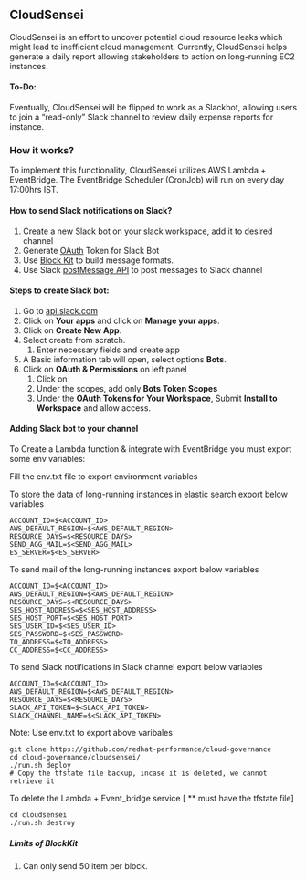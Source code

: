 ## CloudSensei

CloudSensei is an effort to uncover potential cloud resource leaks which might lead to inefficient cloud management. Currently, CloudSensei helps generate a daily report allowing stakeholders to action on long-running EC2 instances.

#### To-Do:
Eventually, CloudSensei will be flipped to work as a Slackbot, allowing users to join a “read-only” Slack channel to review daily expense reports for instance.

### How it works?
To implement this functionality, CloudSensei utilizes AWS Lambda + EventBridge.
The EventBridge Scheduler (CronJob) will run on every day 17:00hrs IST. 


#### How to send Slack notifications on Slack?
1. Create a new Slack bot on your slack workspace, add it to desired channel
2. Generate [OAuth](https://api.slack.com/authentication/token-types#bot) Token for Slack Bot
3. Use [Block Kit](https://api.slack.com/block-kit) to build message formats.
4. Use Slack [postMessage API](https://api.slack.com/methods/chat.postMessage) to post messages to Slack channel

#### Steps to create Slack bot:
1. Go to [api.slack.com](https://api.slack.com/)
2. Click on **Your apps** and click on **Manage your apps**.
3. Click on **Create New App**.
4. Select create from scratch.
   1. Enter necessary fields and create app
5. A Basic information tab will open, select options **Bots**.
6. Click on **OAuth & Permissions** on left panel
   1. Click on 
   2. Under the scopes, add only **Bots Token Scopes**
   3. Under the **OAuth Tokens for Your Workspace**, Submit **Install to Workspace** and allow access.

#### Adding Slack bot to your channel

To Create a Lambda function & integrate with EventBridge you must export some env variables:

Fill the env.txt file to export environment variables

To store the data of long-running instances in elastic search
export below variables
```commandline
ACCOUNT_ID=$<ACCOUNT_ID>
AWS_DEFAULT_REGION=$<AWS_DEFAULT_REGION>
RESOURCE_DAYS=$<RESOURCE_DAYS>
SEND_AGG_MAIL=$<SEND_AGG_MAIL>
ES_SERVER=$<ES_SERVER>
```

To send mail of the long-running instances
export below variables
```commandline
ACCOUNT_ID=$<ACCOUNT_ID>
AWS_DEFAULT_REGION=$<AWS_DEFAULT_REGION>
RESOURCE_DAYS=$<RESOURCE_DAYS>
SES_HOST_ADDRESS=$<SES_HOST_ADDRESS>
SES_HOST_PORT=$<SES_HOST_PORT>
SES_USER_ID=$<SES_USER_ID>
SES_PASSWORD=$<SES_PASSWORD>
TO_ADDRESS=$<TO_ADDRESS>
CC_ADDRESS=$<CC_ADDRESS>
```

To send Slack notifications in Slack channel
export below variables
```commandline
ACCOUNT_ID=$<ACCOUNT_ID>
AWS_DEFAULT_REGION=$<AWS_DEFAULT_REGION>
RESOURCE_DAYS=$<RESOURCE_DAYS>
SLACK_API_TOKEN=$<SLACK_API_TOKEN>
SLACK_CHANNEL_NAME=$<SLACK_API_TOKEN>
```

Note: Use env.txt to export above varibales

```commandline
git clone https://github.com/redhat-performance/cloud-governance
cd cloud-governance/cloudsensei/
./run.sh deploy
# Copy the tfstate file backup, incase it is deleted, we cannot retrieve it
```

To delete the Lambda + Event_bridge service [ ** must have the tfstate file]
```commandline
cd cloudsensei
./run.sh destroy
```

##### Limits of BlockKit

1. Can only send 50 item per block.
